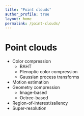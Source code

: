 ```yaml
---
title: "Point clouds"
author_profile: true
layout: home
permalink: /point-clouds/
---
```


# Point clouds

* Color compression
  * RAHT
  * Plenoptic color compression
  * Gaussian process transforms
* Motion estimation
* Geometry compression
  * Image-based
  * Octree-based
* Region-of-interest/saliency
* Super-resolution
